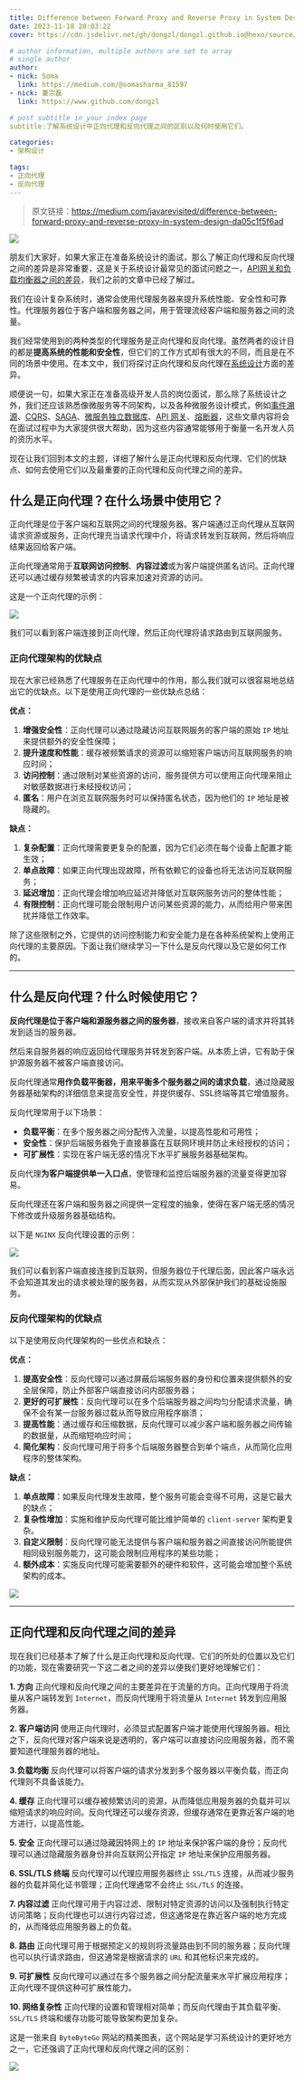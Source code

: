 ```yaml
---
title: Difference between Forward Proxy and Reverse Proxy in System Design
date: 2023-11-18 20:03:22
cover: https://cdn.jsdelivr.net/gh/dongzl/dongzl.github.io@hexo/source/images/cover/forward_reverse_proxy.png

# author information, multiple authors are set to array
# single author
author:
- nick: Soma
  link: https://medium.com/@somasharma_81597
- nick: 董宗磊
  link: https://www.github.com/dongzl

# post subtitle in your index page
subtitle:了解系统设计中正向代理和反向代理之间的区别以及何时使用它们。

categories:
- 架构设计

tags:
- 正向代理
- 反向代理
---
```


> 原文链接：https://medium.com/javarevisited/difference-between-forward-proxy-and-reverse-proxy-in-system-design-da05c1f5f6ad

<img src="https://cdn.jsdelivr.net/gh/dongzl/dongzl.github.io@hexo/source/images/2023/25-Difference-Between-Forward-Proxy-Reverse-Proxy-System-Design/01.webp"/>

朋友们大家好，如果大家正在准备系统设计的面试，那么了解正向代理和反向代理之间的差异是非常重要，这是关于系统设计最常见的面试问题之一，[API网关和负载均衡器之间的差异](https://dongzl.github.io/2023/07/30/20-Difference-Between-API-Gateway-Load-Balancer-Microservices/)，我们之前的文章中已经了解过。

我们在设计复杂系统时，通常会使用代理服务器来提升系统性能、安全性和可靠性。代理服务器位于客户端和服务器之间，用于管理流经客户端和服务器之间的流量。

我们经常使用到的两种类型的代理服务是正向代理和反向代理。虽然两者的设计目的都是**提高系统的性能和安全性**，但它们的工作方式却有很大的不同，而且是在不同的场景中使用。在本文中，我们将探讨正向代理和反向代理在[系统设计](https://medium.com/javarevisited/top-10-system-design-concepts-every-programmer-should-learn-54375d8557a6)方面的差异。

顺便说一句，如果大家正在准备高级开发人员的岗位面试，那么除了系统设计之外，我们还应该熟悉像微服务等不同架构，以及各种微服务设计模式，例如[事件溯源](https://medium.com/javarevisited/what-is-event-sourcing-design-pattern-in-microservices-architecture-how-does-it-work-b38c996d445a)、[CQRS](https://medium.com/javarevisited/what-is-cqrs-command-and-query-responsibility-segregation-pattern-7b1b38514edd)、[SAGA](https://dongzl.github.io/2023/08/20/22-What-SAGA-Pattern-Microservice-Architecture/)、[微服务独立数据库](https://medium.com/javarevisited/what-is-database-per-microservices-pattern-what-problem-does-it-solve-60b8c5478825)、[API 网关](https://dongzl.github.io/2023/07/30/20-Difference-Between-API-Gateway-Load-Balancer-Microservices/)、[熔断器](https://medium.com/javarevisited/what-is-circuit-breaker-design-pattern-in-microservices-java-spring-cloud-netflix-hystrix-example-f285929d7f68)，这些文章内容将会在面试过程中为大家提供很大帮助，因为这些内容通常能够用于衡量一名开发人员的资历水平。

现在让我们回到本文的主题，详细了解什么是正向代理和反向代理、它们的优缺点、如何去使用它们以及最重要的正向代理和反向代理之间的差异。

## 什么是正向代理？在什么场景中使用它？

正向代理是位于客户端和互联网之间的代理服务器。客户端通过正向代理从互联网请求资源或服务，正向代理充当请求代理中介，将请求转发到互联网，然后将响应结果返回给客户端。

正向代理通常用于**互联网访问控制**、**内容过滤**或为客户端提供匿名访问。正向代理还可以通过缓存频繁被请求的内容来加速对资源的访问。

这是一个正向代理的示例：

<img src="https://cdn.jsdelivr.net/gh/dongzl/dongzl.github.io@hexo/source/images/2023/25-Difference-Between-Forward-Proxy-Reverse-Proxy-System-Design/02.webp"/>

我们可以看到客户端连接到正向代理，然后正向代理将请求路由到互联网服务。

### 正向代理架构的优缺点

现在大家已经熟悉了代理服务在正向代理中的作用，那么我们就可以很容易地总结出它的优缺点。以下是使用正向代理的一些优缺点总结：

**优点：**
1. **增强安全性**：正向代理可以通过隐藏访问互联网服务的客户端的原始 `IP` 地址来提供额外的安全性保障；
2. **提升速度和性能**：缓存被频繁请求的资源可以缩短客户端访问互联网服务的响应时间；
3. **访问控制**：通过限制对某些资源的访问，服务提供方可以使用正向代理来阻止对敏感数据进行未经授权访问；
4. **匿名**：用户在浏览互联网服务时可以保持匿名状态，因为他们的 `IP` 地址是被隐藏的。

**缺点：**
1. **复杂配置**：正向代理需要更复杂的配置，因为它们必须在每个设备上配置才能生效；
2. **单点故障**：如果正向代理出现故障，所有依赖它的设备也将无法访问互联网服务；
3. **延迟增加**：正向代理会增加响应延迟并降低对互联网服务访问的整体性能；
4. **有限控制**：正向代理可能会限制用户访问某些资源的能力，从而给用户带来困扰并降低工作效率。

除了这些限制之外，它提供的访问控制能力和安全能力是在各种系统架构上使用正向代理的主要原因。下面让我们继续学习一下什么是反向代理以及它是如何工作的。

<hr />

## 什么是反向代理？什么时候使用它？

**反向代理是位于客户端和源服务器之间的服务器**，接收来自客户端的请求并将其转发到适当的服务器。

然后来自服务器的响应返回给代理服务并转发到客户端。从本质上讲，它有助于保护源服务器不被客户端直接访问。

反向代理通常**用作负载平衡器，用来平衡多个服务器之间的请求负载**，通过隐藏服务器基础架构的详细信息来提高安全性，并提供缓存、SSL终端等其它增值服务。

反向代理常用于以下场景：

- **负载平衡**：在多个服务器之间分配传入流量，以提高性能和可用性；
- **安全性**：保护后端服务器免于直接暴露在互联网环境并防止未经授权的访问；
- **可扩展性**：实现在客户端无感的情况下水平扩展服务器基础架构。

反向代理**为客户端提供单一入口点**，使管理和监控后端服务器的流量变得更加容易。

反向代理还在客户端和服务器之间提供一定程度的抽象，使得在客户端无感的情况下修改或升级服务器基础结构。

以下是 `NGINX` 反向代理设置的示例：

<img src="https://cdn.jsdelivr.net/gh/dongzl/dongzl.github.io@hexo/source/images/2023/25-Difference-Between-Forward-Proxy-Reverse-Proxy-System-Design/03.webp"/>

我们可以看到客户端直接连接到互联网，但服务器位于代理后面，因此客户端永远不会知道其发出的请求被处理的服务器，从而实现从外部保护我们的基础设施服务。

### 反向代理架构的优缺点

以下是使用反向代理架构的一些优点和缺点：

**优点：**
1. **提高安全性**：反向代理可以通过屏蔽后端服务器的身份和位置来提供额外的安全层保障，防止外部客户端直接访问内部服务器；
2. **更好的可扩展性**：反向代理可以在多个后端服务器之间均匀分配请求流量，确保不会有某一台服务器过载从而导致应用程序崩溃；
3. **提高性能**：通过缓存和压缩数据，反向代理可以减少客户端和服务器之间传输的数据量，从而缩短响应时间；
4. **简化架构**：反向代理可用于将多个后端服务器整合到单个端点，从而简化应用程序的整体架构。

**缺点：**
1. **单点故障**：如果反向代理发生故障，整个服务可能会变得不可用，这是它最大的缺点；
2. **复杂性增加**：实施和维护反向代理可能比维护简单的 `client-server` 架构更复杂。
3. **自定义限制**：反向代理可能无法提供与客户端和服务器之间直接访问所能提供相同级别服务能力，这可能会限制应用程序的某些功能；
4. **额外成本**：实施反向代理可能需要额外的硬件和软件，这可能会增加整个系统架构的成本。

<img src="https://cdn.jsdelivr.net/gh/dongzl/dongzl.github.io@hexo/source/images/2023/25-Difference-Between-Forward-Proxy-Reverse-Proxy-System-Design/04.png"/>

<hr />

## 正向代理和反向代理之间的差异

现在我们已经基本了解了什么是正向代理和反向代理、它们的所处的位置以及它们的功能，现在需要研究一下这二者之间的差异以便我们更好地理解它们：

**1. 方向**
正向代理和反向代理之间的主要差异在于流量的方向。正向代理用于将流量从客户端转发到 `Internet`，而反向代理用于将流量从 `Internet` 转发到应用服务器。

**2. 客户端访问**
使用正向代理时，必须显式配置客户端才能使用代理服务器。相比之下，反向代理对客户端来说是透明的，客户端可以直接访问应用服务器，而不需要知道代理服务器的地址。

**3.负载均衡**
反向代理可以将客户端的请求分发到多个服务器以平衡负载，而正向代理则不具备该能力。

**4. 缓存**
正向代理可以缓存被频繁访问的资源，从而降低应用服务器的负载并可以缩短请求的响应时间。反向代理还可以缓存资源，但缓存通常在更靠近客户端的地方进行，以提高性能。

**5. 安全**
正向代理可以通过隐藏因特网上的 `IP` 地址来保护客户端的身份；反向代理可以通过隐藏服务器身份并向互联网公开指定 `IP` 地址来保护应用服务器。

**6. SSL/TLS 终端**
反向代理可以代理应用服务器终止 `SSL/TLS` 连接，从而减少服务器的负载并简化证书管理；正向代理通常不会终止 `SSL/TLS` 的连接。

**7. 内容过滤**
正向代理可用于内容过滤、限制对特定资源的访问以及强制执行特定访问策略；反向代理也可以进行内容过滤，但这通常是在靠近客户端的地方完成的，从而降低应用服务器上的负载。

**8. 路由**
正向代理可用于根据预定义的规则将流量路由到不同的服务器；反向代理也可以执行请求路由，但这通常是根据请求的 `URL` 和其他标识来完成的。

**9. 可扩展性**
反向代理可以通过在多个服务器之间分配流量来水平扩展应用程序；正向代理不提供这种可扩展性能力。

**10. 网络复杂性**
正向代理的设置和管理相对简单；而反向代理由于其负载平衡、`SSL/TLS` 终端和缓存功能可能导致架构更加复杂。

这是一张来自 `ByteByteGo` 网站的精美图表，这个网站是学习系统设计的更好地方之一，它还强调了正向代理和反向代理之间的区别：

<img src="https://cdn.jsdelivr.net/gh/dongzl/dongzl.github.io@hexo/source/images/2023/25-Difference-Between-Forward-Proxy-Reverse-Proxy-System-Design/05.jpeg"/>
